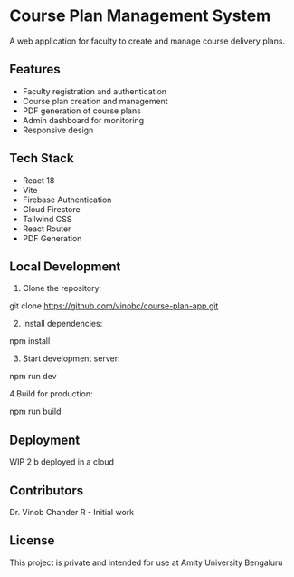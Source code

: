 # Course Plan Management System

A web application for faculty to create and manage course delivery plans.

## Features

- Faculty registration and authentication
- Course plan creation and management
- PDF generation of course plans
- Admin dashboard for monitoring
- Responsive design

## Tech Stack

- React 18
- Vite
- Firebase Authentication
- Cloud Firestore
- Tailwind CSS
- React Router
- PDF Generation

## Local Development

1. Clone the repository:

git clone https://github.com/vinobc/course-plan-app.git

2. Install dependencies:

npm install

3. Start development server:

npm run dev

4.Build for production:

npm run build

## Deployment

WIP 2 b deployed in a cloud

## Contributors

Dr. Vinob Chander R - Initial work

## License

This project is private and intended for use at Amity University Bengaluru
